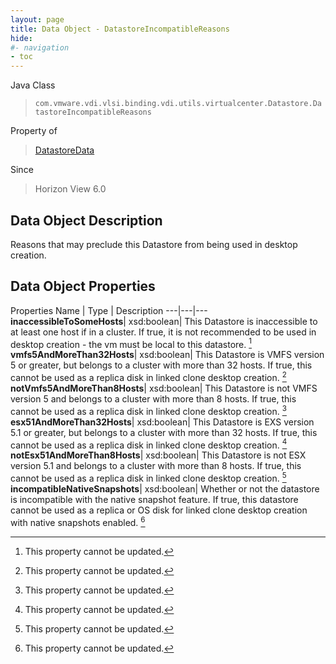 ```yaml
---
layout: page
title: Data Object - DatastoreIncompatibleReasons
hide:
#- navigation
- toc
---
```






Java Class
> `com.vmware.vdi.vlsi.binding.vdi.utils.virtualcenter.Datastore.DatastoreIncompatibleReasons`

Property of
> [DatastoreData](vdi.utils.virtualcenter.Datastore.DatastoreData.md#field_detail)

Since
> Horizon View 6.0


## Data Object Description

Reasons that may preclude this Datastore from being used in desktop creation.

## Data Object Properties
Properties
Name |  Type |  Description
---|---|---
**inaccessibleToSomeHosts**|  xsd:boolean|  This Datastore is inaccessible to at least one host if in a cluster. If true, it is not recommended to be used in desktop creation - the vm must be local to this datastore. [^2]
**vmfs5AndMoreThan32Hosts**|  xsd:boolean|  This Datastore is VMFS version 5 or greater, but belongs to a cluster with more than 32 hosts. If true, this cannot be used as a replica disk in linked clone desktop creation. [^2]
**notVmfs5AndMoreThan8Hosts**|  xsd:boolean|  This Datastore is not VMFS version 5 and belongs to a cluster with more than 8 hosts. If true, this cannot be used as a replica disk in linked clone desktop creation. [^2]
**esx51AndMoreThan32Hosts**|  xsd:boolean|  This Datastore is EXS version 5.1 or greater, but belongs to a cluster with more than 32 hosts. If true, this cannot be used as a replica disk in linked clone desktop creation. [^2]
**notEsx51AndMoreThan8Hosts**|  xsd:boolean|  This Datastore is not ESX version 5.1 and belongs to a cluster with more than 8 hosts. If true, this cannot be used as a replica disk in linked clone desktop creation. [^2]
**incompatibleNativeSnapshots**|  xsd:boolean|  Whether or not the datastore is incompatible with the native snapshot feature. If true, this datastore cannot be used as a replica or OS disk for linked clone desktop creation with native snapshots enabled. [^2]


 


[^2]: This property cannot be updated.